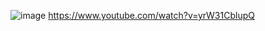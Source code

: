![image](https://github.com/user-attachments/assets/2eb496f9-a93c-497c-b14e-76022fc8ec6f)
https://www.youtube.com/watch?v=yrW31CblupQ
